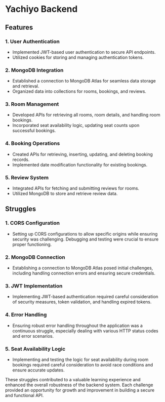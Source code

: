 # Yachiyo Backend

## Features

### 1. User Authentication
   - Implemented JWT-based user authentication to secure API endpoints.
   - Utilized cookies for storing and managing authentication tokens.

### 2. MongoDB Integration
   - Established a connection to MongoDB Atlas for seamless data storage and retrieval.
   - Organized data into collections for rooms, bookings, and reviews.

### 3. Room Management
   - Developed APIs for retrieving all rooms, room details, and handling room bookings.
   - Incorporated seat availability logic, updating seat counts upon successful bookings.

### 4. Booking Operations
   - Created APIs for retrieving, inserting, updating, and deleting booking records.
   - Implemented date modification functionality for existing bookings.

### 5. Review System
   - Integrated APIs for fetching and submitting reviews for rooms.
   - Utilized MongoDB to store and retrieve review data.

## Struggles

### 1. CORS Configuration
   - Setting up CORS configurations to allow specific origins while ensuring security was challenging. Debugging and testing were crucial to ensure proper functioning.

### 2. MongoDB Connection
   - Establishing a connection to MongoDB Atlas posed initial challenges, including handling connection errors and ensuring secure credentials.

### 3. JWT Implementation
   - Implementing JWT-based authentication required careful consideration of security measures, token validation, and handling expired tokens.

### 4. Error Handling
   - Ensuring robust error handling throughout the application was a continuous struggle, especially dealing with various HTTP status codes and error scenarios.

### 5. Seat Availability Logic
   - Implementing and testing the logic for seat availability during room bookings required careful consideration to avoid race conditions and ensure accurate updates.

These struggles contributed to a valuable learning experience and enhanced the overall robustness of the backend system. Each challenge provided an opportunity for growth and improvement in building a secure and functional API.
